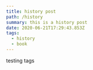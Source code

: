 ```yaml
---
title: history post
path: /history
summary: this is a history post
date: 2020-06-21T17:29:43.853Z
tags:
  - history
  - book
---
```

testing tags